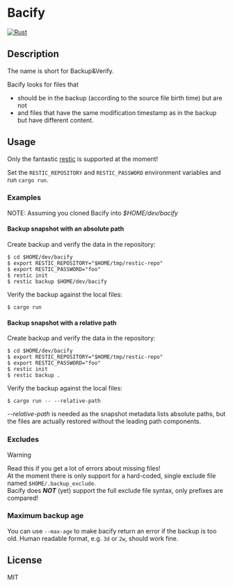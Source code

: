 # Bacify

[![Rust](https://github.com/marius/bacify/actions/workflows/rust.yml/badge.svg)](https://github.com/marius/bacify/actions/workflows/rust.yml)

## Description

The name is short for Backup&Verify.

Bacify looks for files that
   * should be in the backup (according to the source file birth time) but are not
   * and files that have the same modification timestamp as in the backup but have different content.

## Usage

Only the fantastic [restic](https://github.com/restic/restic) is supported at the moment!

Set the `RESTIC_REPOSITORY` and `RESTIC_PASSWORD` environment variables and run `cargo run`.

### Examples

NOTE: Assuming you cloned Bacify into *$HOME/dev/bacify*

#### Backup snapshot with an absolute path

Create backup and verify the data in the repository:
```
$ cd $HOME/dev/bacify
$ export RESTIC_REPOSITORY="$HOME/tmp/restic-repo"
$ export RESTIC_PASSWORD="foo"
$ restic init
$ restic backup $HOME/dev/bacify
```

Verify the backup against the local files:
```
$ cargo run
```

#### Backup snapshot with a relative path

Create backup and verify the data in the repository:
```
$ cd $HOME/dev/bacify
$ export RESTIC_REPOSITORY="$HOME/tmp/restic-repo"
$ export RESTIC_PASSWORD="foo"
$ restic init
$ restic backup .
```

Verify the backup against the local files:
```
$ cargo run -- --relative-path
```

*--relative-path* is needed as the snapshot metadata lists absolute paths,
but the files are actually restored without the leading path components.

### Excludes

> [!WARNING]
> Read this if you get a lot of errors about missing files!<br>
> At the moment there is only support for a hard-coded, single exclude file named `$HOME/.backup_exclude`.<br>
> Bacify does ***NOT*** (yet) support the full exclude file syntax, only prefixes are compared!

### Maximum backup age

You can use `--max-age` to make bacify return an error if the backup is too old. Human readable format, e.g. `3d` or `2w`, should work fine.

## License

MIT